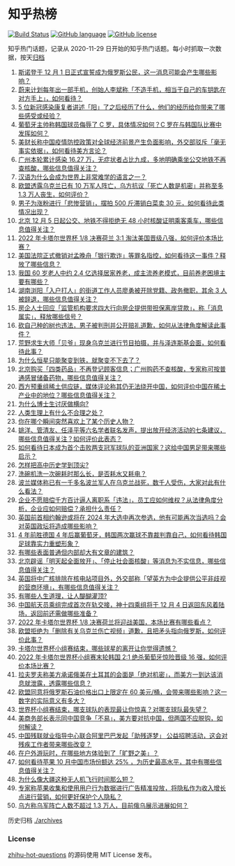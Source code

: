 # 知乎热榜
[![Build Status](https://github.com/ToWeLong/zhihu-hot-questions/workflows/CI/badge.svg)](https://github.com/ToWeLong/zhihu-hot-questions/actions)
[![GitHub language](https://img.shields.io/badge/language-golang-orange.svg)](https://golang.org/)
[![GitHub license](https://img.shields.io/github/license/ToWeLong/zhihu-hot-questions)](https://github.com/ToWeLong/zhihu-hot-questions/blob/main/LICENSE)

知乎热门话题，记录从 2020-11-29 日开始的知乎热门话题。每小时抓取一次数据，按天[归档](./archives)

<!-- BEGIN -->

1. [斯诺登于 12 月 1 日正式宣誓成为俄罗斯公民，这一消息可能会产生哪些影响？](https://www.zhihu.com/question/570195519)
1. [蔚来计划每年出一部手机，创始人李斌称「不造手机，相当于自己的车钥匙在对方手上」，如何看待？](https://www.zhihu.com/question/569966124)
1. [5 位新冠感染康复者讲述「阳」了之后经历了什么，他们的经历给你带来了哪些感受或经验？](https://www.zhihu.com/question/570266391)
1. [葡萄牙主帅称韩国球员侮辱了 C 罗，具体情况如何？C 罗在与韩国队比赛中发挥如何？](https://www.zhihu.com/question/570247324)
1. [美财长称中国疫情防控政策对全球经济前景产生负面影响，外交部驳斥「毫无事实依据」，如何看待美方言论？](https://www.zhihu.com/question/570008553)
1. [广州本轮累计感染 16.27 万，无症状者占比九成，多地明确乘坐公交地铁不再查核酸，哪些信息值得关注？](https://www.zhihu.com/question/570233068)
1. [汉语为什么会成为世界上非常难学的语言之一？](https://www.zhihu.com/question/569700863)
1. [欧盟透露乌克兰已有 10 万军人阵亡，乌方抗议「死亡人数是机密」并称至多 1.3 万人丧生，如何评价？](https://www.zhihu.com/question/570250582)
1. [男子为涨粉进行「悲惨营销」，摆拍 500 斤滞销白菜卖 30 元，如何看待此类情况出现？](https://www.zhihu.com/question/570167575)
1. [北京 12 月 5 日起公交、地铁不得拒绝无 48 小时核酸证明乘客乘车，哪些信息值得关注？](https://www.zhihu.com/question/570184964)
1. [2022 年卡塔尔世界杯 1/8 决赛荷兰 3:1 淘汰美国晋级八强，如何评价本场比赛？](https://www.zhihu.com/question/570298840)
1. [美国法院正式撤销对孟晚舟「银行欺诈」等罪名指控，如何看待这一事件？释放了哪些信息？](https://www.zhihu.com/question/570236685)
1. [我国 60 岁老人中约 2.4 亿选择居家养老，成主流养老模式，目前养老困境主要有哪些？](https://www.zhihu.com/question/569977678)
1. [湖南浏阳「入户打人」的街道工作人员廖勇被开除党籍、政务撤职，其余 3 人被辞退，哪些信息值得关注？](https://www.zhihu.com/question/570254324)
1. [房企人士回应「监管机构要求四大行向房企提供带担保离岸贷款」，称「消息属实」，释放哪些信号？](https://www.zhihu.com/question/570199040)
1. [砍自己种的树也违法，男子被判刑并公开赔礼道歉，如何从法律角度解读此事件？](https://www.zhihu.com/question/569717991)
1. [荒野求生大师「贝爷」现身乌克兰进行节目拍摄，并与泽连斯基会面，如何看待此事？](https://www.zhihu.com/question/570145859)
1. [为什么恒星只能聚变到铁，就聚变不下去了？](https://www.zhihu.com/question/568664075)
1. [北京购买「四类药品」不再登记顾客信息；广州购药不查核酸，专家称可按普通感冒储备药物，哪些信息值得关注？](https://www.zhihu.com/question/570256833)
1. [西方预重组稀土供应链，媒体评论称其仍无法绕开中国，如何评价中国在稀土产业中的地位？哪些信息值得关注？](https://www.zhihu.com/question/569724923)
1. [为什么博士生讨厌做横向?](https://www.zhihu.com/question/485608961)
1. [人类生理上有什么不合理之处？](https://www.zhihu.com/question/270343200)
1. [你在哪个瞬间突然喜欢上了某个历史人物？](https://www.zhihu.com/question/51566570)
1. [姚洋、管清友、任泽平等六名学者联名发声，提出放开经济活动的七条建议，哪些信息值得关注？如何评价此表态？](https://www.zhihu.com/question/570275065)
1. [如何看待日本成为首个击败两支冠军球队的亚洲国家？这给中国男足带来哪些启示？](https://www.zhihu.com/question/570137541)
1. [怎样把高中历史学到顶尖?](https://www.zhihu.com/question/446614383)
1. [洗碗机洗一次碗耗时那么长，是否耗水又耗电？](https://www.zhihu.com/question/538887494)
1. [波兰媒体称已有一千多名波兰军人在乌克兰战死，数千人受伤，大家对此有什么看法？](https://www.zhihu.com/question/569806415)
1. [企业不愿赔偿千方百计逼人离职系「违法」，员工应如何维权？从法律角度分析，企业应如何赔偿？承担什么责任？](https://www.zhihu.com/question/569541580)
1. [英国前首相约翰逊或将在 2024 年大选中再次参选，他有可能再次当选吗？会对英国政坛将造成哪些影响？](https://www.zhihu.com/question/570181435)
1. [4 年前胜德国 4 年后赢葡萄牙，韩国两次赢球不靠裁判靠自己，如何看待韩国足球靠实力重塑形象？](https://www.zhihu.com/question/570227195)
1. [有哪些表面普通但内部却大有文章的建筑？](https://www.zhihu.com/question/54596261)
1. [北京辟谣「明天起全面放开」、「停止社会面核酸」等消息为不实信息，哪些信息值得关注？](https://www.zhihu.com/question/570240898)
1. [英国将中广核排除在核电站项目外，外交部称「望英方为中企提供公平非歧视的营商环境」，有哪些信息值得关注？](https://www.zhihu.com/question/569807215)
1. [有哪些人生道理，让人醍醐灌顶?](https://www.zhihu.com/question/557822930)
1. [中国航天员乘组完成首次在轨交接，神十四乘组将于 12 月 4 日返回东风着陆场，返回前还需做哪些准备？](https://www.zhihu.com/question/570226294)
1. [2022 年卡塔尔世界杯 1/8 决赛荷兰将迎战美国，本场比赛有哪些看点？](https://www.zhihu.com/question/570225102)
1. [欧盟拒绝为「删除有关乌克兰伤亡视频」道歉，且把矛头指向俄罗斯，如何评价此事？](https://www.zhihu.com/question/570132029)
1. [卡塔尔世界杯小组赛结束，哪些球星的离开让你觉得遗憾？](https://www.zhihu.com/question/570224588)
1. [2022 年卡塔尔世界杯小组赛末轮韩国 2:1 绝杀葡萄牙惊险晋级 16 强，如何评价本场比赛？](https://www.zhihu.com/question/570205108)
1. [拉夫罗夫称美方承诺俄美在土耳其的会面是「绝对机密」，而美方一到达该消息就泄露，透露哪些信息？](https://www.zhihu.com/question/570141278)
1. [欧盟同意将俄罗斯石油价格出口上限定在 60 美元/桶，会带来哪些影响？这一数字的实际意义有多大？](https://www.zhihu.com/question/570219850)
1. [世界杯小组赛结束，哪支球队的表现最让你惊喜？对哪支球队最失望？](https://www.zhihu.com/question/570224928)
1. [美商务部长表示同中国竞争「不易」，美方要对抗中国，但两国不应脱钩，如何解读？](https://www.zhihu.com/question/569984252)
1. [中国残联就业指导中心联合阿里巴巴发起「助残逐梦」 公益招聘活动，这会对残疾工作者带来哪些改变？](https://www.zhihu.com/question/570166424)
1. [在户外游玩时，在哪些地方体验到了「旷野之美」？](https://www.zhihu.com/question/569398830)
1. [如何看待苹果 10 月中国市场份额达 25% ，为历史最高水平，其中有哪些信息值得关注？](https://www.zhihu.com/question/569933519)
1. [为什么像大疆这种无人机飞行时间那么短？](https://www.zhihu.com/question/277244989)
1. [专家称苹果收集和使用用户行为数据进行广告精准投放，将隐私作为收入增长点进行营销，如何更好保护个人隐私？](https://www.zhihu.com/question/570233237)
1. [乌方称乌军阵亡人数不超过 1.3 万人，目前俄乌展示进展如何？](https://www.zhihu.com/question/570132364)

<!-- END -->

历史归档 [./archives](./archives)


### License
[zhihu-hot-questions](https://github.com/towelong/zhihu-hot-questions) 的源码使用 MIT License 发布。